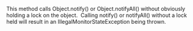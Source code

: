 This method calls Object.notify() or Object.notifyAll() without obviously holding a lock on the object.  Calling notify() or notifyAll() without a lock held will result in an IllegalMonitorStateException being thrown.